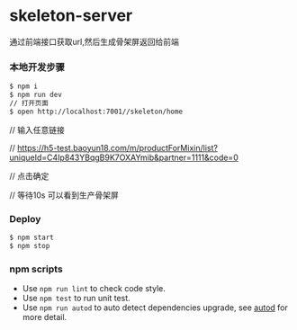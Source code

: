 # skeleton-server

通过前端接口获取url,然后生成骨架屏返回给前端

### 本地开发步骤

```bash
$ npm i
$ npm run dev
// 打开页面
$ open http://localhost:7001//skeleton/home

```
// 输入任意链接

// https://h5-test.baoyun18.com/m/productForMixin/list?uniqueId=C4Ip843YBqgB9K7OXAYmib&partner=1111&code=0

// 点击确定

// 等待10s 可以看到生产骨架屏

### Deploy

```bash
$ npm start
$ npm stop
```

### npm scripts

- Use `npm run lint` to check code style.
- Use `npm test` to run unit test.
- Use `npm run autod` to auto detect dependencies upgrade, see [autod](https://www.npmjs.com/package/autod) for more detail.


[egg]: https://eggjs.org